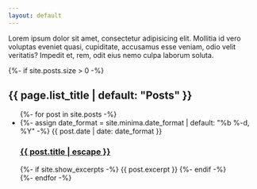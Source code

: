 ```yaml
---
layout: default
---
```

Lorem ipsum dolor sit amet, consectetur adipisicing elit. Mollitia id vero voluptas eveniet quasi, cupiditate, accusamus esse veniam, odio velit veritatis? Impedit et, rem, odit eius nemo culpa laborum soluta.

{%- if site.posts.size > 0 -%}
<h2 class="post-list-heading">{{ page.list_title | default: "Posts" }}</h2>
<ul class="post-list">
	{%- for post in site.posts -%}
	<li>
		{%- assign date_format = site.minima.date_format | default: "%b %-d, %Y" -%}
		<span class="post-meta">{{ post.date | date: date_format }}</span>
		<h3>
			<a class="post-link" href="{{ post.url | relative_url }}">
				{{ post.title | escape }}
			</a>
		</h3>
		{%- if site.show_excerpts -%}
		{{ post.excerpt }}
		{%- endif -%}
	</li>
	{%- endfor -%}
</ul>